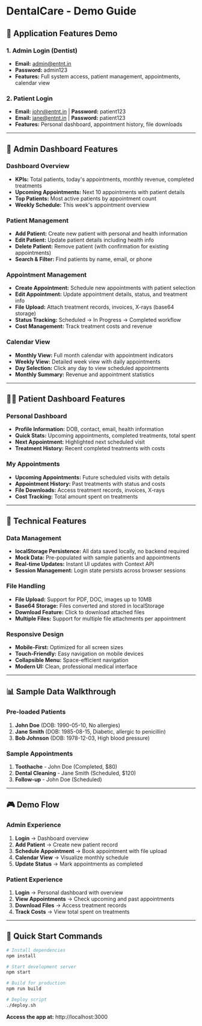 # DentalCare - Demo Guide

## 🎯 Application Features Demo

### 1. **Admin Login (Dentist)**
- **Email:** admin@entnt.in
- **Password:** admin123
- **Features:** Full system access, patient management, appointments, calendar view

### 2. **Patient Login**
- **Email:** john@entnt.in | **Password:** patient123
- **Email:** jane@entnt.in | **Password:** patient123
- **Features:** Personal dashboard, appointment history, file downloads

---

## 🚀 Admin Dashboard Features

### Dashboard Overview
- **KPIs:** Total patients, today's appointments, monthly revenue, completed treatments
- **Upcoming Appointments:** Next 10 appointments with patient details
- **Top Patients:** Most active patients by appointment count
- **Weekly Schedule:** This week's appointment overview

### Patient Management
- **Add Patient:** Create new patient with personal and health information
- **Edit Patient:** Update patient details including health info
- **Delete Patient:** Remove patient (with confirmation for existing appointments)
- **Search & Filter:** Find patients by name, email, or phone

### Appointment Management
- **Create Appointment:** Schedule new appointments with patient selection
- **Edit Appointment:** Update appointment details, status, and treatment info
- **File Upload:** Attach treatment records, invoices, X-rays (base64 storage)
- **Status Tracking:** Scheduled → In Progress → Completed workflow
- **Cost Management:** Track treatment costs and revenue

### Calendar View
- **Monthly View:** Full month calendar with appointment indicators
- **Weekly View:** Detailed week view with daily appointments
- **Day Selection:** Click any day to view scheduled appointments
- **Monthly Summary:** Revenue and appointment statistics

---

## 👨‍⚕️ Patient Dashboard Features

### Personal Dashboard
- **Profile Information:** DOB, contact, email, health information
- **Quick Stats:** Upcoming appointments, completed treatments, total spent
- **Next Appointment:** Highlighted next scheduled visit
- **Treatment History:** Recent completed treatments with costs

### My Appointments
- **Upcoming Appointments:** Future scheduled visits with details
- **Appointment History:** Past treatments with status and costs
- **File Downloads:** Access treatment records, invoices, X-rays
- **Cost Tracking:** Total amount spent on treatments

---

## 🔧 Technical Features

### Data Management
- **localStorage Persistence:** All data saved locally, no backend required
- **Mock Data:** Pre-populated with sample patients and appointments
- **Real-time Updates:** Instant UI updates with Context API
- **Session Management:** Login state persists across browser sessions

### File Handling
- **File Upload:** Support for PDF, DOC, images up to 10MB
- **Base64 Storage:** Files converted and stored in localStorage
- **Download Feature:** Click to download attached files
- **Multiple Files:** Support for multiple file attachments per appointment

### Responsive Design
- **Mobile-First:** Optimized for all screen sizes
- **Touch-Friendly:** Easy navigation on mobile devices
- **Collapsible Menu:** Space-efficient navigation
- **Modern UI:** Clean, professional medical interface

---

## 📊 Sample Data Walkthrough

### Pre-loaded Patients
1. **John Doe** (DOB: 1990-05-10, No allergies)
2. **Jane Smith** (DOB: 1985-08-15, Diabetic, allergic to penicillin)
3. **Bob Johnson** (DOB: 1978-12-03, High blood pressure)

### Sample Appointments
1. **Toothache** - John Doe (Completed, $80)
2. **Dental Cleaning** - Jane Smith (Scheduled, $120)
3. **Follow-up** - John Doe (Scheduled)

---

## 🎮 Demo Flow

### Admin Experience
1. **Login** → Dashboard overview
2. **Add Patient** → Create new patient record
3. **Schedule Appointment** → Book appointment with file upload
4. **Calendar View** → Visualize monthly schedule
5. **Update Status** → Mark appointments as completed

### Patient Experience
1. **Login** → Personal dashboard with overview
2. **View Appointments** → Check upcoming and past appointments
3. **Download Files** → Access treatment records
4. **Track Costs** → View total spent on treatments

---

## 🚀 Quick Start Commands

```bash
# Install dependencies
npm install

# Start development server
npm start

# Build for production
npm run build

# Deploy script
./deploy.sh
```

**Access the app at:** http://localhost:3000
